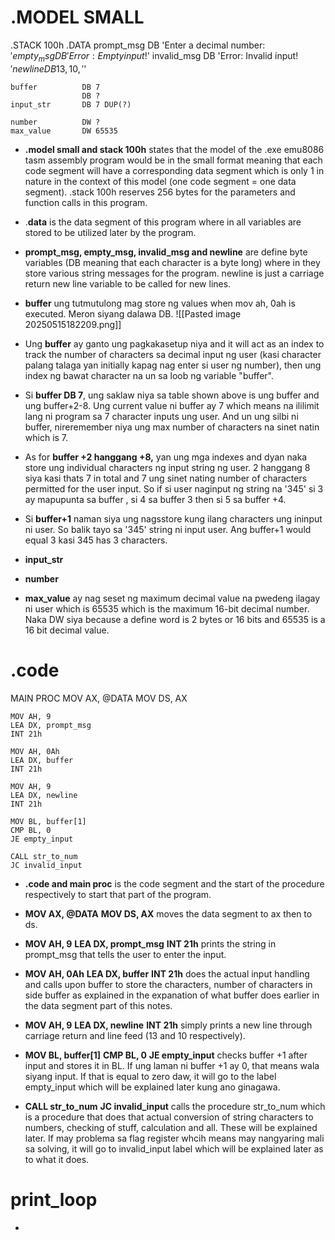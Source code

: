 # .MODEL SMALL
.STACK 100h
.DATA
    prompt_msg      DB 'Enter a decimal number: $'
    empty_msg       DB 'Error: Empty input!$'
    invalid_msg     DB 'Error: Invalid input!$'
    newline         DB 13, 10, '$'
    
    buffer          DB 7
                    DB ?
    input_str       DB 7 DUP(?)
    
    number          DW ?
    max_value       DW 65535

- **.model small and stack 100h** states that the model of the .exe emu8086 tasm assembly program would be in the small format meaning that each code segment will have a corresponding data segment which is only 1 in nature in the context of this model (one code segment = one data segment). .stack 100h reserves 256 bytes for the parameters and function calls in this program.

- .**data** is the data segment of this program where in all variables are stored to be utilized later by the program.

- **prompt_msg, empty_msg, invalid_msg and newline** are define byte variables (DB meaning that each character is a byte long)  where in they store various string messages for the program. newline is just a carriage return new line variable to be called for new lines.

- **buffer** ung tutmutulong mag store ng values when mov ah, 0ah is executed. Meron siyang dalawa DB. 
	![[Pasted image 20250515182209.png]]
- Ung **buffer** ay ganto ung pagkakasetup niya and it will act as an index to track the number of characters sa decimal input ng user (kasi character palang talaga yan initially kapag nag enter si user ng number), then ung index ng bawat character na un sa loob ng variable "buffer".
- Si **buffer DB 7**, ung saklaw niya sa table shown above is ung buffer and ung buffer+2-8. Ung current value ni buffer ay 7 which means na ililimit lang ni program sa 7 character inputs ung user. And un ung silbi ni buffer, nireremember niya ung max  number of characters na sinet natin which is 7.
- As for **buffer +2 hanggang +8,** yan ung mga indexes and dyan naka store ung individual characters ng input string ng user. 2 hanggang 8 siya kasi thats 7 in total and 7 ung sinet nating number of characters permitted for the user input. So if si user naginput ng string na '345' si 3 ay mapupunta sa buffer , si 4 sa buffer 3 then si 5 sa buffer +4.
- Si **buffer+1** naman siya ung nagsstore kung ilang characters ung ininput ni user. So balik tayo sa '345' string ni input user. Ang buffer+1 would equal 3 kasi 345 has 3 characters.

- **input_str**

- **number**

- **max_value** ay nag seset ng maximum decimal value na pwedeng ilagay ni user which is 65535 which is the maximum 16-bit decimal number. Naka DW siya because a define word is 2 bytes or 16 bits and 65535 is a 16 bit decimal value.

# .code
MAIN PROC
    MOV AX, @DATA
    MOV DS, AX
    
    MOV AH, 9
    LEA DX, prompt_msg
    INT 21h
    
    MOV AH, 0Ah
    LEA DX, buffer
    INT 21h

    MOV AH, 9
    LEA DX, newline
    INT 21h
    
    MOV BL, buffer[1]
    CMP BL, 0
    JE empty_input
    
    CALL str_to_num
    JC invalid_input

- **.code and main proc** is the code segment and the start of the procedure respectively to start that part of the program.

- **MOV AX, @DATA**
    **MOV DS, AX** moves the data segment to ax then to ds.

- **MOV AH, 9**
    **LEA DX, prompt_msg**
    **INT 21h** prints the string in prompt_msg that tells the user to enter the input.

- **MOV AH, 0Ah**
    **LEA DX, buffer**
    **INT 21h** does the actual input handling and calls upon buffer to store the characters, number of characters in side buffer as explained in the expanation of what buffer does earlier in the data segment part of this notes.

- **MOV AH, 9**
    **LEA DX, newline**
    **INT 21h** simply prints a new line through carriage return and line feed (13 and 10 respectively). 

- **MOV BL, buffer[1]**
    **CMP BL, 0**
    **JE empty_input** checks buffer +1 after input and stores it in BL. If ung laman ni buffer +1 ay 0, that means wala siyang input. If that is equal to zero daw, it will go to the label empty_input which will be explained later kung ano ginagawa.

-  **CALL str_to_num**
    **JC invalid_input** calls the procedure str_to_num which is a procedure that does that actual conversion of string characters to numbers, checking of stuff, calculation and all. These will be explained later. If may problema sa flag register whcih means may nangyaring mali sa solving, it will go to invalid_input label which will be explained later as to what it does.

# print_loop
- 